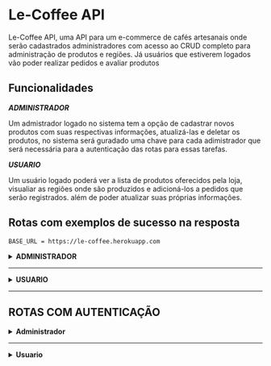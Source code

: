 # Le-Coffee API

Le-Coffee API, uma API para um e-commerce de cafés artesanais onde serão cadastrados administradores com acesso ao CRUD completo para administração de produtos e regiões. Já usuários que estiverem logados vão poder realizar pedidos e avaliar produtos

## Funcionalidades
***ADMINISTRADOR***

Um admistrador logado no sistema tem a opção de cadastrar novos produtos com suas respectivas informações, atualizá-las e deletar os produtos, no sistema será guradado uma chave para cada adimistrador que será necessária para a autenticação das rotas para essas tarefas.

***USUARIO***

Um usuário logado poderá ver a lista de produtos oferecidos pela loja, visualiar as regiões onde são produzidos e adicioná-los a pedidos que serão registrados. além de poder atualizar suas próprias informações.

## Rotas com exemplos de sucesso na resposta 
```http
BASE_URL = https://le-coffee.herokuapp.com
```
<details><summary> <b>ADMINISTRADOR</b> </summary>

**Criar conta de administrador**
```
POST  BASE_URL /admin/register
```
***Entrada:***
```
    {
	    "name": "example",
	    "email": "example@hotmail.com",
	    "password": "123456789"
    }
```
***Retorno: 201, CREATED***
```
    {
	    "user_id": "430e5ca8-ecab-4e79-bbe4-5838d99ec0f1",
	    "name": "example",
	    "email": "example@hotmail.com"
    }
```

**Login de Administrador**
```
POST  BASE_URL /admin/login
```
***Entrada:***
```
    {
	    "email": "example@hotmail.com",
	    "password": "123456789"
    }
```
***Retorno: 200, OK***
```
    {
	    "admin_key": "0ZrD3rXuo4FoO9lG3aQ4Uw"
    }
```
</details>

***

<details> <summary> <b>USUARIO<b> </summary>

**Criar conta de usuario**
```
POST  BASE_URL /users/register
```
***Entrada:***
```
    {
	    "name": "user",
	    "email": "user@hotmail.com",
	    "password": "123456789"
    }
```
***Retorno: 201, CREATED***
```
    {
	    "user_id": "430e5ca8-ecab-4e79-bbe4-5838d99ec0f1",
	    "name": "user",
	    "email": "user@hotmail.com"
    }
```
***
**Login de usuario**

```
POST  BASE_URL /users/login
```

***Entrada:***
```
    {
	    "email": "example@hotmail.com",
	    "password": "123456789"
    }
```
***Retorno: 200, OK***
```
	{
		"token": "eyJ0eXAiOiJKV1QiLCJhbGciOiJIUzI1NiJ9.eyJmcmVzaCI6ZmFsc2UsImlhdCI6MTY0Njc5OTg4MSwianRpIjoiNGUzNjQxNzEtODc2OS00ZjNjLTkyNTEtMDk3ZjM3NjI1NmFhIiwidHlwZSI6ImFjY2VzcyIsInN1YiI6eyJ1c2VyX2lkIjoiNDMwZTVjYTgtZWNhYi00ZTc5LWJiZTQtNTgzOGQ5OWVjMGYxIiwibmFtZSI6Implcmx5c3NvbiIsImVtYWlsIjoiamVybHlzc29uQGhvdG1haWwuY29tIn0sIm5iZiI6MTY0Njc5OTg4MSwiZXhwIjoxNjQ2ODAwNzgxfQ.B0OML2tpaE3bLs5z7-RrOIhBGBjfG4mu9y38Ol0N7dc"
	}
```
</details>

***
## ROTAS COM AUTENTICAÇÃO

<details><summary>Administrador<b></summary>

**autenticação para admin** 
```
"Bearer": admin_key
```
***
**Buscar todos usuarios**
>aqui pegamos todos os usuarios cadastrado
```
GET BASE_URL /users
```
***Entrada***
```
{

}
```
***Retorno: 200, OK***
```
[ ] ou uma lista com todos os usuarios
```
**Buscar Todas as Orders**
```
GET  BASE_URL  /orders
```
**Entradas**
```

```
**Retorno: 200, OK**
```
Lista com todas orders
```

**Registrar Produtos**
```
POST BASE_URL  /products
```
***Entrada:***
```

```
***Retorno: 201,CREATE***
```

```
**atualizar Produtos**
```
PATCH  BASE_URL  /products/<int:product_id>
```
**Deletar Produtos**
```
DELETE  BASE_URL  /products/<int:product_id>
```
***Entrada***
```
```
***Retorno: 204, NO CONTENT***
</details>

***
<details><summary>Usuario</summary>

**autenticação para usuario** 
```
"Bearer": token
```
***
**Atualizar informações do usuario**
```
PUT  BASE_URL  /users
```
***Entrada***
>aqui voce pode mandar um ou mais valores para atualização

```
{
	"password": "example1"
}
ou
{
	"name": "example2",
	"email": "example2@hotmail.com",
	"password": "123456789"
}
```

***Retorno: 204, NO CONTENT***

```
sem retorno
```

***
**Deletar conta do usuario**

```
DELETE  BASE_URL  /users
```

***Entrada:***
```

```
***retorno: 204, NO CONTENT***

```

```

**Avaliar Produtos**

```
POST  BASE_URL  /feedbacks/<int:product_id>
```

***Entradas***
```

```
***retorno: 201,CREATED***
</details>

